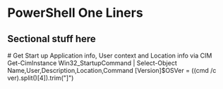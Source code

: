 # PowerShell One Liners

## Sectional stuff here

\# Get Start up Application info, User context and Location info via CIM
<br>Get-CimInstance Win32_StartupCommand | Select-Object Name,User,Description,Location,Command
[Version]$OSVer = ((cmd /c ver).split()[4]).trim("]")
